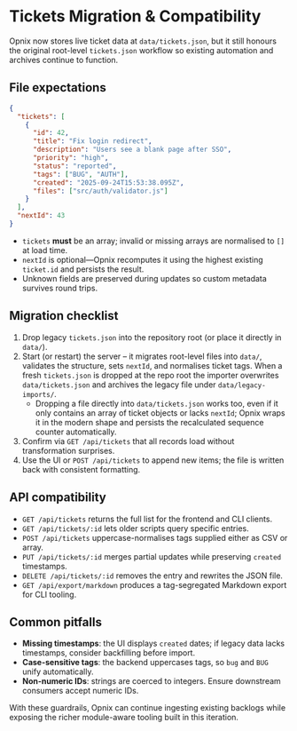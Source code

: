# Tickets Migration & Compatibility

Opnix now stores live ticket data at `data/tickets.json`, but it still honours the original root-level `tickets.json` workflow so existing automation and archives continue to function.

## File expectations

```json
{
  "tickets": [
    {
      "id": 42,
      "title": "Fix login redirect",
      "description": "Users see a blank page after SSO",
      "priority": "high",
      "status": "reported",
      "tags": ["BUG", "AUTH"],
      "created": "2025-09-24T15:53:38.095Z",
      "files": ["src/auth/validator.js"]
    }
  ],
  "nextId": 43
}
```

- `tickets` **must** be an array; invalid or missing arrays are normalised to `[]` at load time.
- `nextId` is optional—Opnix recomputes it using the highest existing `ticket.id` and persists the result.
- Unknown fields are preserved during updates so custom metadata survives round trips.

## Migration checklist

1. Drop legacy `tickets.json` into the repository root (or place it directly in `data/`).
2. Start (or restart) the server – it migrates root-level files into `data/`, validates the structure, sets `nextId`, and normalises ticket tags. When a fresh `tickets.json` is dropped at the repo root the importer overwrites `data/tickets.json` and archives the legacy file under `data/legacy-imports/`.
   - Dropping a file directly into `data/tickets.json` works too, even if it only contains an array of ticket objects or lacks `nextId`; Opnix wraps it in the modern shape and persists the recalculated sequence counter automatically.
3. Confirm via `GET /api/tickets` that all records load without transformation surprises.
4. Use the UI or `POST /api/tickets` to append new items; the file is written back with consistent formatting.

## API compatibility

- `GET /api/tickets` returns the full list for the frontend and CLI clients.
- `GET /api/tickets/:id` lets older scripts query specific entries.
- `POST /api/tickets` uppercase-normalises tags supplied either as CSV or array.
- `PUT /api/tickets/:id` merges partial updates while preserving `created` timestamps.
- `DELETE /api/tickets/:id` removes the entry and rewrites the JSON file.
- `GET /api/export/markdown` produces a tag-segregated Markdown export for CLI tooling.

## Common pitfalls

- **Missing timestamps**: the UI displays `created` dates; if legacy data lacks timestamps, consider backfilling before import.
- **Case-sensitive tags**: the backend uppercases tags, so `bug` and `BUG` unify automatically.
- **Non-numeric IDs**: strings are coerced to integers. Ensure downstream consumers accept numeric IDs.

With these guardrails, Opnix can continue ingesting existing backlogs while exposing the richer module-aware tooling built in this iteration.
